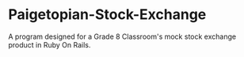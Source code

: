 # Paigetopian-Stock-Exchange
A program designed for a Grade 8 Classroom's mock stock exchange product in Ruby On Rails. 
